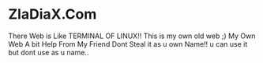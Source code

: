 ZlaDiaX.Com
=================

There Web is Like TERMINAL OF LINUX!!
This is my own old web ;)
My Own Web A bit Help From My Friend
Dont Steal it as u own Name!! u can use it but dont use as u name..
